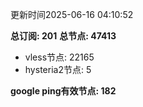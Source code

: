 更新时间2025-06-16 04:10:52

**总订阅: 201**
**总节点: 47413**
- vless节点: 22165
- hysteria2节点: 5

**google ping有效节点: 182**

